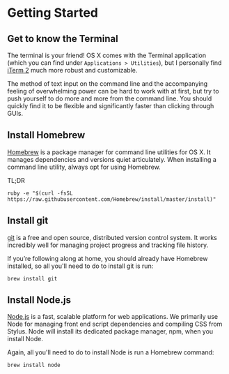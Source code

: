 Getting Started
===============

Get to know the Terminal
------------------------

The terminal is your friend! OS X comes with the Terminal application (which you can find under `Applications > Utilities`), but I personally find [iTerm 2](http://iterm2.com/) much more robust and customizable.

The method of text input on the command line and the accompanying feeling of overwhelming power can be hard to work with at first, but try to push yourself to do more and more from the command line. You should quickly find it to be flexible and significantly faster than clicking through GUIs.

Install Homebrew
----------------

[Homebrew](http://brew.sh/) is a package manager for command line utilities for OS X. It manages dependencies and versions quiet articulately. When installing a command line utility, always opt for using Homebrew.

TL;DR

`ruby -e "$(curl -fsSL https://raw.githubusercontent.com/Homebrew/install/master/install)"`

Install git
-----------

[git](http://git-scm.com/) is a free and open source, distributed version control system. It works incredibly well for managing project progress and tracking file history.

If you’re following along at home, you should already have Homebrew installed, so all you'll need to do to install git is run:

`brew install git`

Install Node.js
---------------

[Node.js](http://nodejs.org/) is a fast, scalable platform for web applications. We primarily use Node for managing front end script dependencies and compiling CSS from Stylus. Node will install its dedicated package manager, npm, when you install Node.

Again, all you'll need to do to install Node is run a Homebrew command:

`brew install node`

